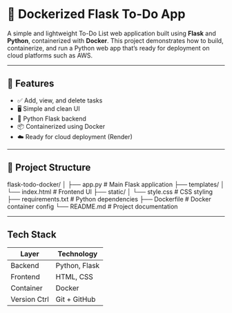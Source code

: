 # 📝 Dockerized Flask To-Do App

A simple and lightweight To-Do List web application built using **Flask** and **Python**, containerized with **Docker**. This project demonstrates how to build, containerize, and run a Python web app that’s ready for deployment on cloud platforms such as AWS.

---

## 🚀 Features

- ✅ Add, view, and delete tasks
- 🖥️ Simple and clean UI
- 🧪 Python Flask backend
- 📦 Containerized using Docker
- ☁️ Ready for cloud deployment (Render)

---

## 📁 Project Structure

flask-todo-docker/
│
├── app.py # Main Flask application
├── templates/
│ └── index.html # Frontend UI
├── static/
│ └── style.css # CSS styling
├── requirements.txt # Python dependencies
├── Dockerfile # Docker container config
└── README.md # Project documentation

----

## Tech Stack

| Layer        | Technology        |
|--------------|-------------------|
| Backend      | Python, Flask     |
| Frontend     | HTML, CSS         |
| Container    | Docker            |
| Version Ctrl | Git + GitHub      |



